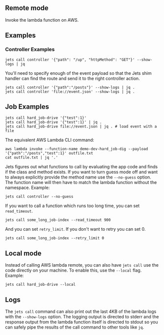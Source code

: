 ## Remote mode

Invoke the lambda function on AWS.

## Examples

### Controller Examples

    jets call controller '{"path": "/up", "httpMethod": "GET"}' --show-logs | jq

You'll need to specify enough of the event payload so that the Jets shim handler can find the route and send it to the right controller action.

    jets call controller '{"path":"/posts"}' --show-logs | jq .
    jets call controller 'file://event.json' --show-logs | jq .

## Job Examples

    jets call hard_job-drive '{"test":1}'
    jets call hard_job-drive '{"test":1}' | jq .
    jets call hard_job-drive file://event.json | jq . # load event with a file


The equivalent AWS Lambda CLI command:

    aws lambda invoke --function-name demo-dev-hard_job-dig --payload '{"path":"/posts","test":1}' outfile.txt
    cat outfile.txt | jq '.'

Jets figures out what functions to call by evaluating the app code and finds if the class and method exists.  If you want to turn guess mode off and want to always explicitly provide the method name use the `--no-guess` option.  The function name will then have to match the lambda function without the namespace. Example:

    jets call controller --no-guess

If you want to call a function which runs too long time, you can set `read_timeout`.

    jets call some_long_job-index --read_timeout 900

And you can set `retry_limit`. If you don't want to retry you can set 0.

    jets call some_long_job-index --retry_limit 0

## Local mode

Instead of calling AWS lambda remote, you can also have `jets call` use the code directly on your machine.  To enable this, use the `--local` flag. Example:

    jets call hard_job-drive --local

## Logs

The `jets call` command can also print out the last 4KB of the lambda logs with the `--show-logs` option. The logging output is directed to stderr and the response output from the lambda function itself is directed to stdout so you can safely pipe the results of the call command to other tools like `jq`.
